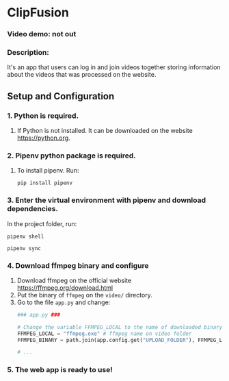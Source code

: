 # ClipFusion
### Video demo: not out
### Description:

It's an app that users can log in and join videos together storing information about the videos that was processed on the website.

## Setup and Configuration

### 1. Python is required.
1. If Python is not installed. It can be downloaded on the website <https://python.org>.

### 2. Pipenv python package is required.
1. To install pipenv. Run:
    ```shell
    pip install pipenv
    ```
### 3. Enter the virtual environment with pipenv and download dependencies.
In the project folder, run:
```shell
pipenv shell

pipenv sync
```

### 4. Download ffmpeg binary and configure
1. Download ffmpeg on the official website <https://ffmpeg.org/download.html>
2. Put the binary of `ffmpeg` on the `video/` directory.
3. Go to the file `app.py` and change:
    ```python
    ### app.py ###

    # Change the variable FFMPEG_LOCAL to the name of downloaded binary
    FFMPEG_LOCAL = "ffmpeg.exe" # ffmpeg name on video folder
    FFMPEG_BINARY = path.join(app.config.get("UPLOAD_FOLDER"), FFMPEG_LOCAL)
    
    # ...
    ```

### 5. The web app is ready to use!